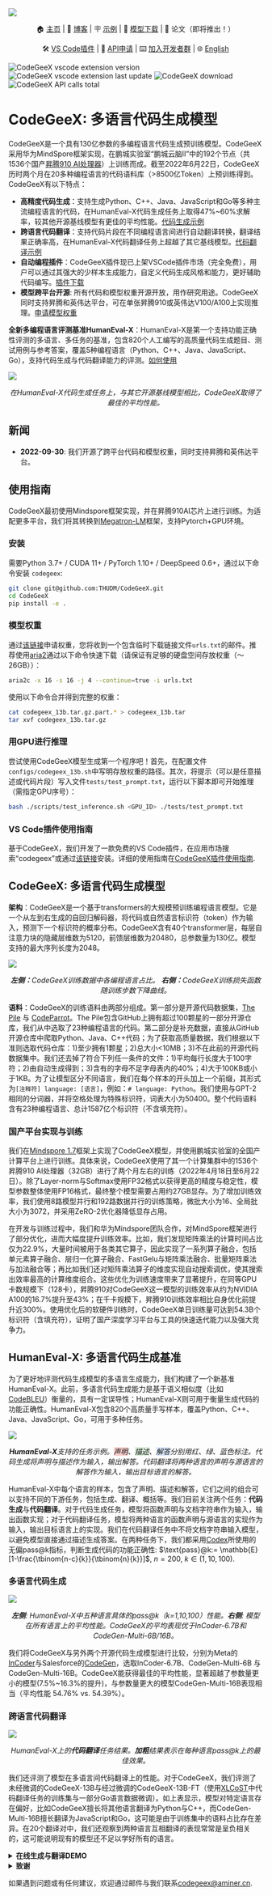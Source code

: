 <img src="resources/logo/codegeex_logo.png">

<p align="center">
    🏠 <a href="https://models.aminer.cn/codegeex/zh-CN" target="_blank">主页</a> | 📖 <a href="http://keg.cs.tsinghua.edu.cn/codegeex/index_zh.html" target="_blank">博客</a> | 🪧 <a href="https://models.aminer.cn/codegeex/zh-CN/playground" target="_blank">示例</a> | 🤖 <a href="https://models.aminer.cn/codegeex/download/request" target="_blank">模型下载</a> | 📃 论文（即将推出！）
</p>
<p align="center">
    🛠 <a href="https://marketplace.visualstudio.com/items?itemName=aminer.codegeex" target="_blank">VS Code插件</a> | 📒 <a href="https://github.com/THUDM/CodeGeeX/blob/main/api/README_zh.md" target="_blank">API申请</a> | ⌨️ <a href="https://models.aminer.cn/codegeex/static/xdaivscodegeex.b65f1404.png" target="_blank">加入开发者群</a> | 🌐 <a href="https://github.com/THUDM/CodeGeeX/blob/main/README.md" target="_blank">English</a>
</p>

![CodeGeeX vscode extension version](https://img.shields.io/visual-studio-marketplace/v/aminer.codegeex?colorA=0B9FE0&colorB=brightgreen)
![CodeGeeX vscode extension last update](https://img.shields.io/visual-studio-marketplace/last-updated/aminer.codegeex?colorA=0B9FE0&colorB=brightgreen)
![CodeGeeX download](https://img.shields.io/visual-studio-marketplace/d/aminer.codegeex?colorA=0B9FE0&colorB=brightgreen)
![CodeGeeX API calls total](https://img.shields.io/badge/dynamic/json?color=brightgreen&label=API%20calls&query=%24.result.count&url=https%3A%2F%2Ftianqi.aminer.cn%2Fapi%2Fv1%2Fapi%2Fcodegeex%2Fdashboard%3Ftime_type%3Dall%26apiName%3Dall%26num%3D1%26unit%3Dk&colorA=0B9FE0&colorB=88C692)
# CodeGeeX: 多语言代码生成模型

CodeGeeX是一个具有130亿参数的多编程语言代码生成预训练模型。CodeGeeX采用华为MindSpore框架实现，在鹏城实验室“鹏城云脑II”中的192个节点（共1536个国产[昇腾910 AI处理器](https://e.huawei.com/cn/products/servers/ascend)）上训练而成。截至2022年6月22日，CodeGeeX历时两个月在20多种编程语言的代码语料库（>8500亿Token）上预训练得到。CodeGeeX有以下特点：
* **高精度代码生成**：支持生成Python、C++、Java、JavaScript和Go等多种主流编程语言的代码，在HumanEval-X代码生成任务上取得47%~60%求解率，较其他开源基线模型有更佳的平均性能。[代码生成示例](https://models.aminer.cn/codegeex/zh-CN)
* **跨语言代码翻译**：支持代码片段在不同编程语言间进行自动翻译转换，翻译结果正确率高，在HumanEval-X代码翻译任务上超越了其它基线模型。[代码翻译示例](https://models.aminer.cn/codegeex/zh-CN/codeTranslator)
* **自动编程插件**：CodeGeeX插件现已上架VSCode插件市场（完全免费），用户可以通过其强大的少样本生成能力，自定义代码生成风格和能力，更好辅助代码编写。[插件下载](https://marketplace.visualstudio.com/items?itemName=aminer.codegeex)
* **模型跨平台开源**: 所有代码和模型权重开源开放，用作研究用途。CodeGeeX同时支持昇腾和英伟达平台，可在单张昇腾910或英伟达V100/A100上实现推理。[申请模型权重](https://models.aminer.cn/codegeex/download/request)

**全新多编程语言评测基准HumanEval-X**：HumanEval-X是第一个支持功能正确性评测的多语言、多任务的基准，包含820个人工编写的高质量代码生成题目、测试用例与参考答案，覆盖5种编程语言（Python、C++、Java、JavaScript、Go），支持代码生成与代码翻译能力的评测。[如何使用](codegeex/benchmark/README_zh.md)

<img src="resources/zh/hx_boxplot_zh.png">

<p align="center"><i>在HumanEval-X代码生成任务上，与其它开源基线模型相比，CodeGeeX取得了最佳的平均性能。</i> </p>

## 新闻

* **2022-09-30**: 我们开源了跨平台代码和模型权重，同时支持昇腾和英伟达平台。
## 使用指南

CodeGeeX最初使用Mindspore框架实现，并在昇腾910AI芯片上进行训练。为适配更多平台，我们将其转换到[Megatron-LM](https://github.com/NVIDIA/Megatron-LM)框架，支持Pytorch+GPU环境。
### 安装

需要Python 3.7+ / CUDA 11+ / PyTorch 1.10+ / DeepSpeed 0.6+，通过以下命令安装 ``codegeex``: 
```bash
git clone git@github.com:THUDM/CodeGeeX.git
cd CodeGeeX
pip install -e .
```

### 模型权重

通过[该链接](https://models.aminer.cn/codegeex/download/request)申请权重，您将收到一个包含临时下载链接文件```urls.txt```的邮件。推荐使用[aria2](https://aria2.github.io/)通过以下命令快速下载（请保证有足够的硬盘空间存放权重（～26GB））：
```bash
aria2c -x 16 -s 16 -j 4 --continue=true -i urls.txt 
``` 
使用以下命令合并得到完整的权重：
```bash
cat codegeex_13b.tar.gz.part.* > codegeex_13b.tar
tar xvf codegeex_13b.tar.gz
```

### 用GPU进行推理

尝试使用CodeGeeX模型生成第一个程序吧！首先，在配置文件``configs/codegeex_13b.sh``中写明存放权重的路径。其次，将提示（可以是任意描述或代码片段）写入文件``tests/test_prompt.txt``，运行以下脚本即可开始推理（需指定GPU序号）：
```bash
bash ./scripts/test_inference.sh <GPU_ID> ./tests/test_prompt.txt
```

### VS Code插件使用指南

基于CodeGeeX，我们开发了一款免费的VS Code插件，在应用市场搜索“codegeex”或通过[该链接](https://marketplace.visualstudio.com/items?itemName=aminer.codegeex)安装。详细的使用指南在[CodeGeeX插件使用指南](vscode-extension/README_zh.md).


## CodeGeeX: 多语言代码生成模型

**架构**：CodeGeeX是一个基于transformers的大规模预训练编程语言模型。它是一个从左到右生成的自回归解码器，将代码或自然语言标识符（token）作为输入，预测下一个标识符的概率分布。CodeGeeX含有40个transformer层，每层自注意力块的隐藏层维数为5120，前馈层维数为20480，总参数量为130亿。模型支持的最大序列长度为2048。

<img src="resources/en/codegeex_training.png">

<p align="center"><i><b>左侧：</b>CodeGeeX训练数据中各编程语言占比。
<b>右侧：</b>CodeGeeX训练损失函数随训练步数下降曲线。</i></p>

**语料**：CodeGeeX的训练语料由两部分组成。第一部分是开源代码数据集，[The Pile](https://pile.eleuther.ai/) 与 [CodeParrot](https://github.com/huggingface/transformers/tree/main/examples/research_projects/codeparrot)。The Pile包含GitHub上拥有超过100颗星的一部分开源仓库，我们从中选取了23种编程语言的代码。第二部分是补充数据，直接从GitHub开源仓库中爬取Python、Java、C++代码；为了获取高质量数据，我们根据以下准则选取代码仓库：1)至少拥有1颗星；2)总大小<10MB；3)不在此前的开源代码数据集中。我们还去掉了符合下列任一条件的文件：1)平均每行长度大于100字符；2)由自动生成得到；3)含有的字母不足字母表内的40%；4)大于100KB或小于1KB。为了让模型区分不同语言，我们在每个样本的开头加上一个前缀，其形式为``[注释符] language: [语言]``，例如：``# language: Python``。我们使用与GPT-2相同的分词器，并将空格处理为特殊标识符，词表大小为50400。整个代码语料含有23种编程语言、总计1587亿个标识符（不含填充符）。

### 国产平台实现与训练
我们在[Mindspore 1.7](https://www.mindspore.cn/)框架上实现了CodeGeeX模型，并使用鹏城实验室的全国产计算平台上进行训练。具体来说，CodeGeeX使用了其一个计算集群中的1536个昇腾910 AI处理器（32GB）进行了两个月左右的训练（2022年4月18日至6月22日）。除了Layer-norm与Softmax使用FP32格式以获得更高的精度与稳定性，模型参数整体使用FP16格式，最终整个模型需要占用约27GB显存。为了增加训练效率，我们使用8路模型并行和192路数据并行的训练策略，微批大小为16、全局批大小为3072，并采用ZeRO-2优化器降低显存占用。

在开发与训练过程中，我们和华为Mindspore团队合作，对MindSpore框架进行了部分优化，进而大幅度提升训练效率。比如，我们发现矩阵乘法的计算时间占比仅为22.9%，大量时间被用于各类其它算子，因此实现了一系列算子融合，包括单元素算子融合、层归一化算子融合、FastGelu与矩阵乘法融合、批量矩阵乘法与加法融合等；再比如我们还对矩阵乘法算子的维度实现自动搜索调优，使其搜索出效率最高的计算维度组合。这些优化为训练速度带来了显著提升，在同等GPU卡数规模下（128卡），昇腾910对CodeGeeX这一模型的训练效率从约为NVIDIA A100的16.7%提升至43%；在千卡规模下，昇腾910训练效率相比自身优化前提升近300%。使用优化后的软硬件训练时，CodeGeeX单日训练量可达到54.3B个标识符（含填充符），证明了国产深度学习平台与工具的快速迭代能力以及强大竞争力。

## HumanEval-X: 多语言代码生成基准
为了更好地评测代码生成模型的多语言生成能力，我们构建了一个新基准HumanEval-X。此前，多语言代码生成能力是基于语义相似度（比如[CodeBLEU](https://arxiv.org/abs/2009.10297)）衡量的，具有一定误导性；HumanEval-X则可用于衡量生成代码的功能正确性。HumanEval-X包含820个高质量手写样本，覆盖Python、C++、Java、JavaScript、Go，可用于多种任务。

<img src="resources/zh/hx_tasks_zh.png">

<p align="center"><i><b>HumanEval-X</b>支持的任务示例。<font style='background-color:#F8CECC'>声明</font>、<font style='background-color:#D5E8D4'>描述</font>、<font style='background-color:#DAE8FC'>解答</font>分别用红、绿、蓝色标注。<i>代码生成</i>将声明与描述作为输入，输出解答。<i>代码翻译</i>将两种语言的声明与源语言的解答作为输入，输出目标语言的解答。</i></p>

HumanEval-X中每个语言的样本，包含了声明、描述和解答，它们之间的组合可以支持不同的下游任务，包括生成、翻译、概括等。我们目前关注两个任务：**代码生成**与**代码翻译**。对于代码生成任务，模型将函数声明与文档字符串作为输入，输出函数实现；对于代码翻译任务，模型将两种语言的函数声明与源语言的实现作为输入，输出目标语言上的实现。我们在代码翻译任务中不将文档字符串输入模型，以避免模型直接通过描述生成答案。在两种任务下，我们都采用[Codex](https://arxiv.org/abs/2107.03374)所使用的无偏pass@k指标，判断生成代码的功能正确性: $\text{pass}@k:= \mathbb{E}[1-\frac{\tbinom{n-c}{k}}{\tbinom{n}{k}}]$, $n=200$, $k\in(1,10,100)$.

### 多语言代码生成

<img src="resources/zh/hx_generattion_radar_horizon_zh.png">

<p align="center"><i><b>左侧</b>: HumanEval-X中五种语言具体的pass@k（k=1,10,100）性能。<b>右侧</b>: 模型在所有语言上的平均性能。CodeGeeX的平均表现优于InCoder-6.7B和CodeGen-Multi-6B/16B。</i></p>


我们将CodeGeeX与另外两个开源代码生成模型进行比较，分别为Meta的[InCoder](https://github.com/dpfried/incoder)与Salesforce的[CodeGen](https://github.com/salesforce/CodeGen)，选取InCoder-6.7B、CodeGen-Multi-6B 与 CodeGen-Multi-16B。CodeGeeX能获得最佳的平均性能，显著超越了参数量更小的模型(7.5%~16.3%的提升)，与参数量更大的模型CodeGen-Multi-16B表现相当（平均性能 54.76% vs. 54.39%）。

### 跨语言代码翻译

<img src="resources/zh/hx_translation_zh.png">

<p align="center"><i>HumanEval-X上的<b>代码翻译</b>任务结果。<b>加粗</b>结果表示在每种语言pass@k上的最佳效果。</i></p>

我们还评测了模型在多语言间代码翻译上的性能。对于CodeGeeX，我们评测了未经微调的CodeGeeX-13B与经过微调的CodeGeeX-13B-FT（使用[XLCoST](https://github.com/reddy-lab-code-research/XLCoST)中代码翻译任务的训练集与一部分Go语言数据微调）。如上表显示，模型对特定语言存在偏好，比如CodeGeeX擅长将其他语言翻译为Python与C++，而CodeGen-Multi-16B擅长翻译为JavaScript和Go，这可能是由于训练集中的语料占比存在差异。在20个翻译对中，我们还观察到两种语言互相翻译的表现常常是呈负相关的，这可能说明现有的模型还不足以学好所有的语言。



<details> 
<summary><b>在线生成与翻译DEMO</b></summary>
<img src="resources/en/hx_examples.png">
我们为上述两个任务开发了DEMO：<a href="https://models.aminer.cn/codegeex/zh-CN/playground" target="_blank">代码生成</a>和<a href="https://models.aminer.cn/codegeex/zh-CN/codeTranslator" target="_blank">代码翻译</a>，欢迎点击体验！
</details>

<details>
<summary><b>致谢</b></summary>
<br/>
这一项目由国家自然科学基金杰出青年科学基金项目（No. 61825602）支持。
​    

#### 学生负责人

郑勤锴（[清华大学知识工程实验室](https://keg.cs.tsinghua.edu.cn/glm-130b/zh/posts/glm-130b/)），夏箫（清华大学知识工程实验室），邹旭（清华大学知识工程实验室）
    
#### 技术贡献

清华大学知识工程实验室：曾奥涵，郑问迪，薛理龙

清华大学交叉信息学院：刘益枫，陈彦儒，徐奕辰（北邮大四访问清华期间研究工作）

鹏城实验室：陈庆玉，李忠琦，范高俊

智谱AI：薛宇飞，王山，陕杰才，姜皓瀚，刘璐，薛旋，张鹏

华为昇腾团队：姚逸璠，苏腾，邓启辉，周斌

#### 数据标注
程锐杰（清华大学），于沛楠（清华大学），张竞尧（智谱AI），黄铂文（智谱AI），王炤宇（智谱AI）
    
#### 指导教师

[杨植麟](https://kimiyoung.github.io/)（清华大学交叉信息学院），东昱晓（清华大学知识工程实验室），陈文光（清华大学PACMAN实验室），[唐杰](http://keg.cs.tsinghua.edu.cn/jietang/)（清华大学知识工程实验室）
    

#### 计算资源支持

[鹏城实验室](https://www.pcl.ac.cn/index.html)

[智谱AI](https://www.zhipu.ai/)

#### 项目总负责

[唐杰](http://keg.cs.tsinghua.edu.cn/jietang/)（清华大学知识工程实验室 & 北京智源人工智能研究院）
</details>

如果遇到问题或有任何建议，欢迎通过邮件与我们联系[codegeex@aminer.cn](mailto:codegeex@aminer.cn).